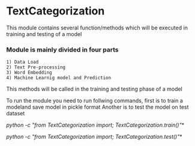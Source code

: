 # TextCategorization 
  This module contains several function/methods which will be executed in training and testing of a model
  
  ### Module is mainly divided in four parts
    
    1) Data Load
    2) Text Pre-processing
    3) Word Embedding
    4) Machine Learnig model and Prediction
    
   This methods will be called in the training and testing phase of a model

To run the module you need to run follwing commands, first is to train a modeland save model in pickle format
Another is to test the model on test dataset 

**python -c "from TextCategorization import*; TextCategorization.train()"**

**python -c "from TextCategorization import*; TextCategorization.test()"**
